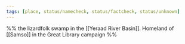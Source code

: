 ```yaml
---
tags: [place, status/namecheck, status/factcheck, status/unknown]
---
```


%% the lizardfolk swamp in the [[Yeraad River Basin]]. Homeland of [[Samso]] in the Great Library campaign %%
